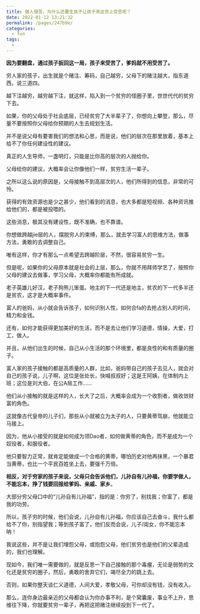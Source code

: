 ```yaml
---
title: 做人很苦，为什么还要生孩子让孩子来这世上受苦呢？
date: 2022-01-12 13:21:32
permalink: /pages/247b9e/
categories:
  - fun
tags:
  - 
---
```

**因为要翻盘，通过孩子扳回这一局，孩子来受苦了，爹妈就不用受苦了。**

穷人家的孩子，出生就是个赌注、筹码，自己越穷，父母下的赌注越大，指东道西，说三道四。

越下注越穷，越穷越下注，就这样，陷入到一个贫穷的怪圈子里，世世代代的贫穷下去。

如果，你的父母处于社会底层，已经贫穷了大半辈子了，你想向上攀登，那么，尽量不要按照你父母给你预期的人生去规划生活。

并不是说父母有要害我们的想法和心思，而是说，他们的层次在那里放着，基本上给不了你任何建设性的建议。

真正的人生导师，一盏明灯，只能是比你高的层次的人抛给你。

父母给你的建议，大概率会让你像他们一样，贫穷生活一辈子。

之所以这么说的原因是，父母接触不到高层次的人，他们所得到的信息，非常的可怜。

获得的有效资源也是少之甚少，他们看到的消息，也大多都是短视频、各种资讯推给他们的，都是被投喂的。

这些消息，极其没有建设性，既不准确，也不靠谱。

你想做跨越jie层的人，摆脱穷人的束缚，那么，就去学习富人的思维方法，做事方法，勇敢的去调整自己。

唯有这样，你才有那么一点希望去跨越阶层，不然，很容易贫穷一生。

但是呢，如果你的父母原本就是社会的上层，那么，你就不用拜师学艺了，按照你父母的建议去做事，学习父母，大概率你都能有所成就。

老子英雄儿好汉，老子狗熊儿笨蛋。地主的下一代还是地主，贫农的下一代多半还是贫农，这才是大概率事件。

富人的爸妈，从小就会告诉孩子，如何识别人性，如何合fa的去抢占别人的时间，精力和金钱。

还有，如何才能获得更加美好的生活，而不是去让他们学习道德，情操，大爱，打工，做人。

并且，从他们出生的时候，自己从小生活的那个环境里，都是良性的和有质量的圈子。

富人家的孩子接触的都是高质量的人群，比如，爸妈带自己的孩子去见人，就会对自己的孩子说，儿子啊，这位是张处长，快喊叔叔好；这是王阿姨，在体制内上班；这位是刘大伯，在公A局工作……

他们从小接触的就是这样的人，长大了之后，大概率会成为一个收割者，做收敛财富的角色。

这就像古代皇帝的儿子们，那些从小就被立为太子的人，只要黄蒂驾崩，他就能立马接上。

因为，他从小接受的就是如何成为领Dao者，如何做黄蒂的角色，而不是成为一个奴役者，和服役者。

他只要智力正常，就肯定能做成一个合格的黄蒂，哪怕历史对他再抹黑，一个暴君当黄蒂，也比一个平民百姓坐上去，要强千万倍。

**相反，对于穷家的孩子来说，父母只会告诉他们，儿孙自有儿孙福，你要学做人，不能忘本，挣了钱要回报给爹妈、亲戚、家乡**。

大部分穷父母口中的“儿孙自有儿孙福”，指的是：你穷了，别找我；你富了，都是我的功劳。

所以，孩子穷的时候，他们会说，儿孙自有儿孙福，你应该自己去奋斗，我什么都给不了你，别指望我；等到孩子富了，他们反而会说，儿子/闺女，你不能忘本呐！

我说这些，并不是让我们埋怨父母，或抱怨父母，他们贫穷也是他们的父辈造成的，我们也理解。

现如今，我们唯一需要做的，就是反思一下自己接触的那个毒瘤，无论是弱势的文化还是贫穷的圈子，然后，勇敢的舍弃它们，竭尽全力的跳上去。

否则，如果你整天谈仁义道德，人间大爱，孝敬父母，可你却没有钱，没有收入。

那么，连你身边最亲近的父母都会认为你办事不利，是个窝囊废，事业不上升，思维往下降，你就要贫穷一辈子，再把这把赌注继续投到下一代了。
